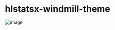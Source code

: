 # hlstatsx-windmill-theme


![image](https://github.com/user-attachments/assets/64f28a29-bde3-4cf6-9b81-50c2bde87e6a)
